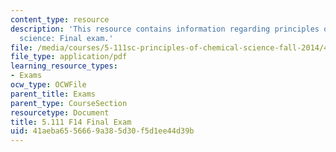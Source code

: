 ```yaml
---
content_type: resource
description: 'This resource contains information regarding principles of chemical
  science: Final exam.'
file: /media/courses/5-111sc-principles-of-chemical-science-fall-2014/41aeba6556669a385d30f5d1ee44d39b_MIT5_111F14_FinalExam.pdf
file_type: application/pdf
learning_resource_types:
- Exams
ocw_type: OCWFile
parent_title: Exams
parent_type: CourseSection
resourcetype: Document
title: 5.111 F14 Final Exam
uid: 41aeba65-5666-9a38-5d30-f5d1ee44d39b
---
```


